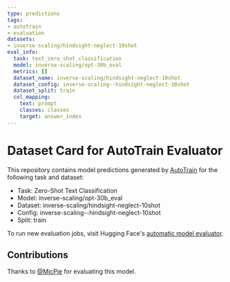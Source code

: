 ```yaml
---
type: predictions
tags:
- autotrain
- evaluation
datasets:
- inverse-scaling/hindsight-neglect-10shot
eval_info:
  task: text_zero_shot_classification
  model: inverse-scaling/opt-30b_eval
  metrics: []
  dataset_name: inverse-scaling/hindsight-neglect-10shot
  dataset_config: inverse-scaling--hindsight-neglect-10shot
  dataset_split: train
  col_mapping:
    text: prompt
    classes: classes
    target: answer_index
---
```

# Dataset Card for AutoTrain Evaluator

This repository contains model predictions generated by [AutoTrain](https://huggingface.co/autotrain) for the following task and dataset:

* Task: Zero-Shot Text Classification
* Model: inverse-scaling/opt-30b_eval
* Dataset: inverse-scaling/hindsight-neglect-10shot
* Config: inverse-scaling--hindsight-neglect-10shot
* Split: train

To run new evaluation jobs, visit Hugging Face's [automatic model evaluator](https://huggingface.co/spaces/autoevaluate/model-evaluator).

## Contributions

Thanks to [@MicPie](https://huggingface.co/MicPie) for evaluating this model.